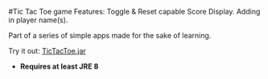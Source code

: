 #Tic Tac Toe game
Features:
Toggle & Reset capable Score Display.
Adding in player name(s).

Part of a series of simple apps made for the sake of learning.

Try it out: [TicTacToe.jar](https://github.com/Javaliant/TicTacToe/blob/master/TicTacToe.jar?raw=true) 

* **Requires at least JRE 8**